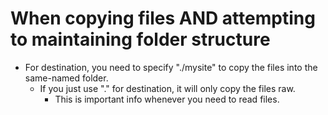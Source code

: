 

# When copying files AND attempting to maintaining folder structure
- For destination, you need to specify "./mysite" to copy the files into the same-named folder.
    - If you just use "." for destination, it will only copy the files raw.
        - This is important info whenever you need to read files.